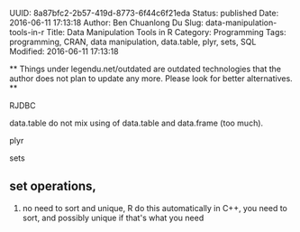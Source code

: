 UUID: 8a87bfc2-2b57-419d-8773-6f44c6f21eda
Status: published
Date: 2016-06-11 17:13:18
Author: Ben Chuanlong Du
Slug: data-manipulation-tools-in-r
Title: Data Manipulation Tools in R
Category: Programming
Tags: programming, CRAN, data manipulation, data.table, plyr, sets, SQL
Modified: 2016-06-11 17:13:18

**
Things under legendu.net/outdated are outdated technologies 
that the author does not plan to update any more. 
Please look for better alternatives.
**

RJDBC

data.table
do not mix using of data.table and data.frame (too much). 


plyr

sets


## set operations, 

1. no need to sort and unique, R do this automatically
in C++, you need to sort, 
and possibly unique if that's what you need
